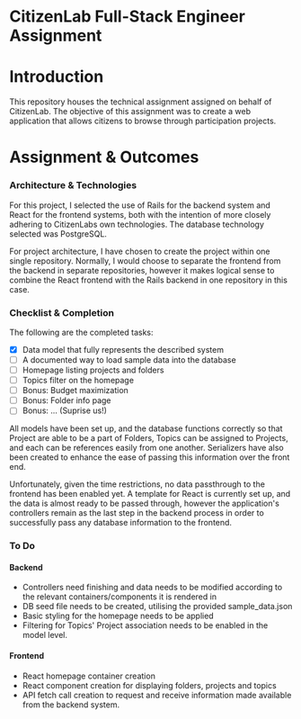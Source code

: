 # CitizenLab Full-Stack Engineer Assignment

# Introduction

This repository houses the technical assignment assigned on behalf of CitizenLab. The objective of this assignment was to create a web application that allows citizens to browse through participation projects.

# Assignment & Outcomes

### Architecture & Technologies

For this project, I selected the use of Rails for the backend system and React for the frontend systems, both with the intention of more closely adhering to CitizenLabs own technologies. The database technology selected was PostgreSQL.

For project architecture, I have chosen to create the project within one single repository. Normally, I would choose to separate the frontend from the backend in separate repositories, however it makes logical sense to combine the React frontend with the Rails backend in one repository in this case.

### Checklist & Completion

The following are the completed tasks:

- [x] Data model that fully represents the described system
- [ ] A documented way to load sample data into the database
- [ ] Homepage listing projects and folders
- [ ] Topics filter on the homepage
- [ ] Bonus: Budget maximization
- [ ] Bonus: Folder info page
- [ ] Bonus: ... (Suprise us!)

All models have been set up, and the database functions correctly so that Project are able to be a part of Folders, Topics can be assigned to Projects, and each can be references easily from one another. Serializers have also been created to enhance the ease of passing this information over the front end.

Unfortunately, given the time restrictions, no data passthrough to the frontend has been enabled yet. A template for React is currently set up, and the data is almost ready to be passed through, however the application's controllers remain as the last step in the backend process in order to successfully pass any database information to the frontend.

### To Do

#### Backend
  - Controllers need finishing and data needs to be modified according to the relevant containers/components it is rendered in
 - DB seed file needs to be created, utilising the provided sample_data.json
 - Basic styling for the homepage needs to be applied
 - Filtering for Topics' Project association needs to be enabled in the model level.

#### Frontend
 - React homepage container creation
 - React component creation for displaying folders, projects and topics
 - API fetch call creation to request and receive information made available from the backend system.
